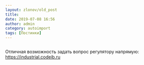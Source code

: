 ```yaml
---
layout: zlonov/old_post
title: 
date: 2019-07-08 16:56
author: admin
category: autoimport
tags: [Постинки]
---
```

<!-- wp:image {"id":72755,"align":"center"} -->
<div class="wp-block-image"><figure class="aligncenter"><img src="/assets/uploads/%D0%A1%D0%BD%D0%B8%D0%BC%D0%BE%D0%BA-%D1%8D%D0%BA%D1%80%D0%B0%D0%BD%D0%B0-2019-07-08-%D0%B2-16.53.51.png" alt="" class="wp-image-72755"/></figure></div>
<!-- /wp:image -->


Отличная возможность задать вопрос регулятору напрямую: <a href="https://industrial.codeib.ru">https://industrial.codeib.ru</a>

